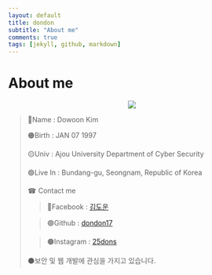```yaml
---
layout: default
title: dondon
subtitle: "About me"
comments: true
tags: [jekyll, github, markdown]
---
```


# About me

<p align="center">
    <img src="https://github.com/dondon17/dondon17.github.io/blob/master/image/profileimg1.jpg?raw=true">
</p>

> 🔴Name : Dowoon Kim
>
> 🟠Birth : JAN 07 1997
> 
> 🟡Univ : Ajou University Department of Cyber ​​Security
> 
> 🟢Live In : Bundang-gu, Seongnam, Republic of Korea
> 
> ☎ Contact me
> 
> >🔵Facebook : [김도운](https://www.facebook.com/25dons)
> 
> >🟣Github : [dondon17](https://github.com/dondon17)
>
> >🟤Instagram : [25dons](https://www.instagram.com/25dons/)
> 
> ⚫보안 및 웹 개발에 관심을 가지고 있습니다.
> 